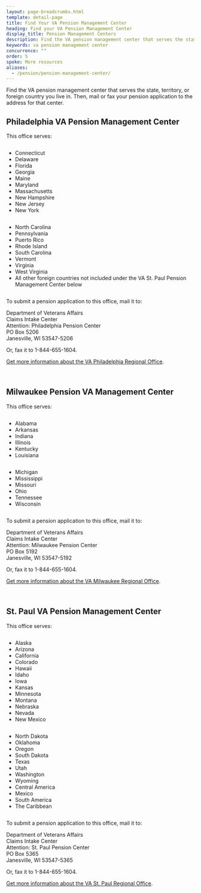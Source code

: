 ```yaml
---
layout: page-breadcrumbs.html
template: detail-page
title: Find Your VA Pension Management Center
heading: Find your VA Pension Management Center
display_title: Pension Management Centers
description: Find the VA pension management center that serves the state, territory, or foreign country you live in. You can mail pension applications to one of our 3 regional VA pension management centers in Philadelphia, Milwaukee, and St. Paul. 
keywords: va pension management center
concurrence: ""
order: 5
spoke: More resources
aliases:
  - /pension/pension-management-center/
---
```


<div class="va-introtext">

Find the VA pension management center that serves the state, territory, or foreign country you live in. Then, mail or fax your pension application to the address for that center.

</div>

## Philadelphia VA Pension Management Center

This office serves:

<div class="usa-grid-full">

<div class="small-12 medium-6 usa-width-five-twelfths columns">
<ul>
<li>Connecticut</li>
<li>Delaware</li>
<li>Florida</li>
<li>Georgia</li>
<li>Maine</li>
<li>Maryland</li>
<li>Massachusetts</li>
<li>New Hampshire</li>
<li>New Jersey</li>
<li>New York</li>
</ul>
</div>

<div class="small-12 medium-6 usa-width-five-twelfths columns">
<ul>
<li>North Carolina</li>
<li>Pennsylvania</li>
<li>Puerto Rico</li>
<li>Rhode Island</li>
<li>South Carolina</li>
<li>Vermont</li>
<li>Virginia</li>
<li>West Virginia</li>
<li>All other foreign countries not included under the VA St. Paul Pension Management Center below
</ul>
</div>

</div>

To submit a pension application to this office, mail it to:

<p class="va-address-block">
  Department of Veterans Affairs<br>
  Claims Intake Center<br>
  Attention:  Philadelphia Pension Center<br>
  PO Box 5206<br>
  Janesville, WI  53547-5206
</p>

Or, fax it to 1-844-655-1604.

[Get more information about the VA Philadelphia Regional Office](https://www.benefits.va.gov/philadelphia/).

<br>

## Milwaukee Pension VA Management Center

This office serves:

<div class="usa-grid-full">
<div class="small-12 medium-6 usa-width-five-twelfths columns">
<ul>
<li>Alabama</li>
<li>Arkansas</li>
<li>Indiana</li>
<li>Illinois</li>
<li>Kentucky</li>
<li>Louisiana</li>
</ul>
</div>

<div class="small-12 medium-6 usa-width-five-twelfths columns">
<ul>
<li>Michigan</li>
<li>Mississippi</li>
<li>Missouri</li>
<li>Ohio</li>
<li>Tennessee</li>
<li>Wisconsin</li>
</ul>
</div>

</div>

To submit a pension application to this office, mail it to:

<p class="va-address-block">
  Department of Veterans Affairs<br>
  Claims Intake Center<br>
  Attention:  Milwaukee Pension Center<br>
  PO Box 5192<br>
  Janesville, WI 53547-5192<br>
</p>

Or, fax it to 1-844-655-1604.

[Get more information about the VA Milwaukee Regional Office](https://www.benefits.va.gov/milwaukee/).

<br>

## St. Paul VA Pension Management Center

This office serves:

<div class="usa-grid-full">

<div class="small-12 medium-6 usa-width-five-twelfths columns">
<ul>
<li>Alaska</li>
<li>Arizona</li>
<li>California</li>
<li>Colorado</li>
<li>Hawaii</li>
<li>Idaho</li>
<li>Iowa</li>
<li>Kansas</li>
<li>Minnesota</li>
<li>Montana</li>
<li>Nebraska</li>
<li>Nevada</li>
<li>New Mexico</li>
</ul>
</div>

<div class="small-12 medium-6 usa-width-five-twelfths columns">
<ul>
<li>North Dakota</li>
<li>Oklahoma</li>
<li>Oregon</li>
<li>South Dakota</li>
<li>Texas</li>
<li>Utah</li>
<li>Washington</li>
<li>Wyoming</li>
<li>Central America</li>
<li>Mexico</li>
<li>South America</li>
<li>The Caribbean</li>
</ul>
</div>

</div>

To submit a pension application to this office, mail it to:

<p class="va-address-block">
  Department of Veterans Affairs<br>
  Claims Intake Center<br>
  Attention:  St. Paul Pension Center<br>
  PO Box 5365<br>
  Janesville, WI 53547-5365<br>
</p>

Or, fax it to 1-844-655-1604.

[Get more information about the VA St. Paul Regional Office](https://www.benefits.va.gov/stpaul/).
